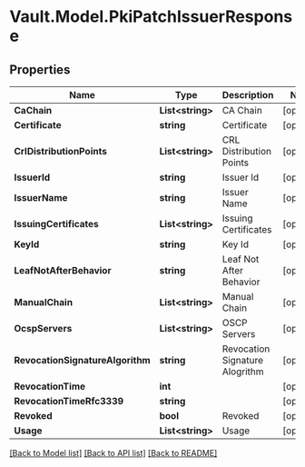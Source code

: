 # Vault.Model.PkiPatchIssuerResponse

## Properties

Name | Type | Description | Notes
------------ | ------------- | ------------- | -------------
**CaChain** | **List&lt;string&gt;** | CA Chain | [optional] 
**Certificate** | **string** | Certificate | [optional] 
**CrlDistributionPoints** | **List&lt;string&gt;** | CRL Distribution Points | [optional] 
**IssuerId** | **string** | Issuer Id | [optional] 
**IssuerName** | **string** | Issuer Name | [optional] 
**IssuingCertificates** | **List&lt;string&gt;** | Issuing Certificates | [optional] 
**KeyId** | **string** | Key Id | [optional] 
**LeafNotAfterBehavior** | **string** | Leaf Not After Behavior | [optional] 
**ManualChain** | **List&lt;string&gt;** | Manual Chain | [optional] 
**OcspServers** | **List&lt;string&gt;** | OSCP Servers | [optional] 
**RevocationSignatureAlgorithm** | **string** | Revocation Signature Alogrithm | [optional] 
**RevocationTime** | **int** |  | [optional] 
**RevocationTimeRfc3339** | **string** |  | [optional] 
**Revoked** | **bool** | Revoked | [optional] 
**Usage** | **List&lt;string&gt;** | Usage | [optional] 

[[Back to Model list]](../README.md#documentation-for-models) [[Back to API list]](../README.md#documentation-for-api-endpoints) [[Back to README]](../README.md)


